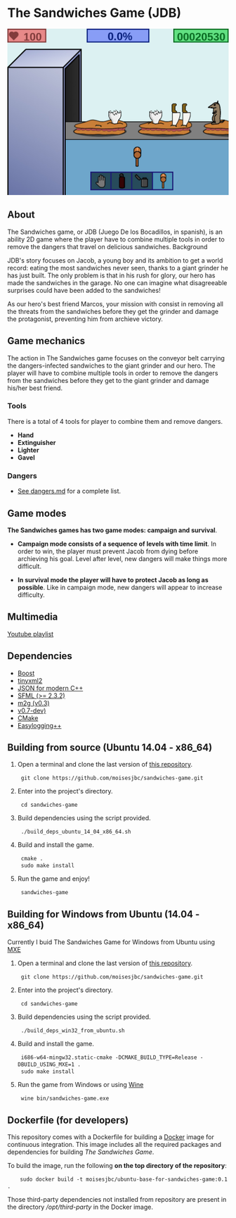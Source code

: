 # The Sandwiches Game (JDB)

![JDB game](img/jdb.jpg "JDB game")


## About

The Sandwiches game, or JDB (Juego De los Bocadillos, in spanish), is an ability 2D game where the player have to combine multiple tools in order to remove the dangers that travel on delicious sandwiches.
Background

JDB's story focuses on Jacob, a young boy and its ambition to get a world record: eating the most sandwiches never seen, thanks to a giant grinder he has just built. The only problem is that in his rush for glory, our hero has made the sandwiches in the garage. No one can imagine what disagreeable surprises could have been added to the sandwiches!

As our hero's best friend Marcos, your mission with consist in removing all the threats from the sandwiches before they get the grinder and damage the protagonist, preventing him from archieve victory.

## Game mechanics

The action in The Sandwiches game focuses on the conveyor belt carrying the dangers-infected sandwiches to the giant grinder and our hero. The player will have to combine multiple tools in order to remove the dangers from the sandwiches before they get to the giant grinder and damage his/her best friend.

### Tools

There is a total of 4 tools for player to combine them and remove dangers.

- **Hand**
- **Extinguisher**
- **Lighter**
- **Gavel**

### Dangers

* [See dangers.md](./share/sandwiches-game/docs/dangers.md) for a complete list.

## Game modes

**The Sandwiches games has two game modes: campaign and survival**.

- **Campaign mode consists of a sequence of levels with time limit**. In order to win, the player must prevent Jacob from dying before archieving his goal. Level after level, new dangers will make things more difficult.

- **In survival mode the player will have to protect Jacob as long as possible**. Like in campaign mode, new dangers will appear to increase difficulty. 

## Multimedia

[Youtube playlist](http://www.youtube.com/playlist?list=PLfi4ueBWh9m7XmYMS8lGjgIC0mvYB2_H9)


## Dependencies

* [Boost](www.boost.org/)
* [tinyxml2](http://www.grinninglizard.com/tinyxml2/)
* [JSON for modern C++](https://github.com/nlohmann/json)
* [SFML (>= 2.3.2)](http://www.sfml-dev.org/)
* [m2g (v0.3)](https://github.com/moisesjbc/m2g)
* [v0.7-dev)](https://tgui.eu/v0.7-dev/)
* [CMake](https://cmake.org/)
* [Easylogging++](https://github.com/easylogging/easyloggingpp)


## Building from source (Ubuntu 14.04 - x86_64)

1. Open a terminal and clone the last version of [this repository](https://github.com/moisesjbc/JDB).

        git clone https://github.com/moisesjbc/sandwiches-game.git

2. Enter into the project's directory.

        cd sandwiches-game

3. Build dependencies using the script provided.

        ./build_deps_ubuntu_14_04_x86_64.sh

4. Build and install the game.

        cmake .
        sudo make install

5. Run the game and enjoy!

        sandwiches-game


## Building for Windows from Ubuntu (14.04 - x86_64)

Currently I buid The Sandwiches Game for Windows from Ubuntu using [MXE](http://mxe.cc/)

1. Open a terminal and clone the last version of [this repository](https://github.com/moisesjbc/JDB).

        git clone https://github.com/moisesjbc/sandwiches-game.git

2. Enter into the project's directory.

        cd sandwiches-game

3. Build dependencies using the script provided.

        ./build_deps_win32_from_ubuntu.sh

4. Build and install the game.

        i686-w64-mingw32.static-cmake -DCMAKE_BUILD_TYPE=Release -DBUILD_USING_MXE=1 .
        sudo make install

5. Run the game from Windows or using [Wine](https://www.winehq.org/)

        wine bin/sandwiches-game.exe


## Dockerfile (for developers)

This repository comes with a Dockerfile for building a [Docker](https://www.docker.com/) image for continuous integration. This image includes all the required packages and dependencies for building *The Sandwiches Game*. 

To build the image, run the following **on the top directory of the repository**:

        sudo docker build -t moisesjbc/ubuntu-base-for-sandwiches-game:0.1 .

Those third-party dependencies not installed from repository are present in the directory */opt/third-party* in the Docker image.
